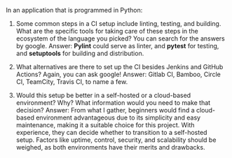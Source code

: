 In an application that is programmed in Python:

1. Some common steps in a CI setup include linting, testing, and building. What are the specific tools for taking care of these steps in the ecosystem of the language you picked? You can search for the answers by google.
Answer: **Pylint** could serve as linter, and **pytest** for testing, and **setuptools** for building and distribution.

2. What alternatives are there to set up the CI besides Jenkins and GitHub Actions? Again, you can ask google!
Answer: Gitlab CI, Bamboo, Circle CI, TeamCity, Travis CI, to name a few.

3. Would this setup be better in a self-hosted or a cloud-based environment? Why? What information would you need to make that decision?
Answer: From what I gather, beginners would find a cloud-based environment advantageous due to its simplicity and easy maintenance, making it a suitable choice for this project. With experience, they can decide whether to transition to a self-hosted setup. Factors like uptime, control, security, and scalability should be weighed, as both environments have their merits and drawbacks.

